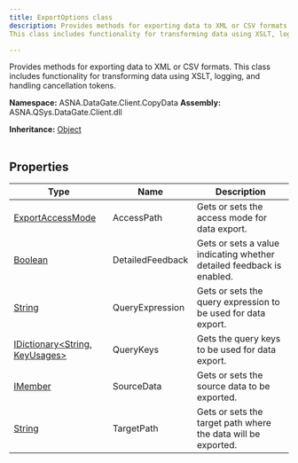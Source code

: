 ```yaml
---
title: ExportOptions class
description: Provides methods for exporting data to XML or CSV formats.
This class includes functionality for transforming data using XSLT, logging, and handling cancellation tokens.

---
```


Provides methods for exporting data to XML or CSV formats.
This class includes functionality for transforming data using XSLT, logging, and handling cancellation tokens.

**Namespace:** ASNA.DataGate.Client.CopyData
**Assembly:** ASNA.QSys.DataGate.Client.dll

**Inheritance:** [Object](https://docs.microsoft.com/en-us/dotnet/api/system.object)
<br>
<br>

## Properties

| Type | Name | Description
| --- | --- | --- 
| [ExportAccessMode](/reference/datagate/datagate-client/export-access-mode.html) | AccessPath | Gets or sets the access mode for data export. |
| [Boolean](https://docs.microsoft.com/en-us/dotnet/api/system.boolean) | DetailedFeedback | Gets or sets a value indicating whether detailed feedback is enabled. |
| [String](https://learn.microsoft.com/en-us/dotnet/api/system.string?view=net-8.0) | QueryExpression | Gets or sets the query expression to be used for data export. |
| [IDictionary\<String, KeyUsages\>](https://docs.microsoft.com/en-us/dotnet/api/system.collections.generic.idictionary-2) | QueryKeys | Gets the query keys to be used for data export. |
| [IMember](/reference/datagate/datagate-client/i-member.html) | SourceData | Gets or sets the source data to be exported. |
| [String](https://learn.microsoft.com/en-us/dotnet/api/system.string?view=net-8.0) | TargetPath | Gets or sets the target path where the data will be exported. |
